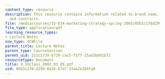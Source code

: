 ```yaml
---
content_type: resource
description: This resource contains information related to brand name, cost position
  and contracts.
file: /media/courses/15-834-marketing-strategy-spring-2003/05b1c176d2998a1b67a753a42e284fa0_9_InClass_2003_03_05.pdf
file_type: application/pdf
learning_resource_types:
- Lecture Notes
ocw_type: OCWFile
parent_title: Lecture Notes
parent_type: CourseSection
parent_uid: 211c1739-b729-cac5-f1ff-25ad3bb91b72
resourcetype: Document
title: 9_InClass_2003_03_05.pdf
uid: 05b1c176-d299-8a1b-67a7-53a42e284fa0
---
```

